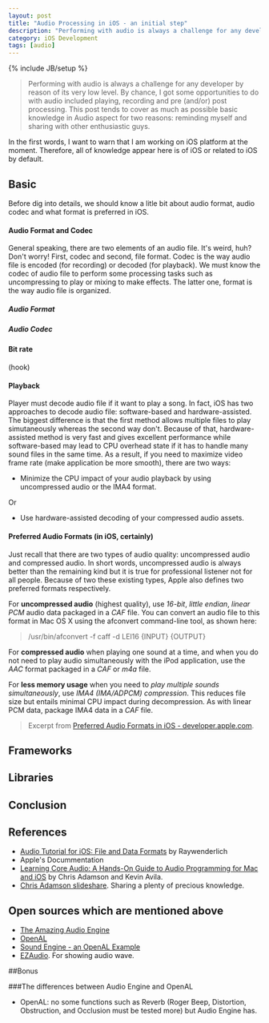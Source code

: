```yaml
---
layout: post
title: "Audio Processing in iOS - an initial step"
description: "Performing with audio is always a challenge for any developer by reason of its very low level. By chance, I got some opportunities to do with audio included playing, recording and pre (and/or) post processing. This post tends to cover as much as possible basic knowledge in Audio aspect for two reasons: reminding myself and sharing with other enthusiastic guys."
category: iOS Development 
tags: [audio]
---
```

{% include JB/setup %}
> Performing with audio is always a challenge for any developer by reason of its very low level. By chance, I got some opportunities to do with audio included playing, recording and pre (and/or) post processing. This post tends to cover as much as possible basic knowledge in Audio aspect for two reasons: reminding myself and sharing with other enthusiastic guys.

In the first words, I want to warn that I am working on iOS platform at the moment. Therefore, all of knowledge appear here is of iOS or related to iOS by default. 

## Basic
Before dig into details, we should know a litle bit about audio format, audio codec and what format is preferred in iOS. 


#### Audio Format and Codec
General speaking, there are two elements of an audio file. It's weird, huh? Don't worry! First, codec and second, file format. Codec is the way audio file is encoded (for recording) or decoded (for playback). We must know the codec of audio file to perform some processing tasks such as uncompressing to play or mixing to make effects. The latter one, format is the way audio file is organized. 

##### Audio Format


##### Audio Codec

#### Bit rate
(hook)

#### Playback
Player must decode audio file if it want to play a song. In fact, iOS has two approaches to decode audio file: software-based and hardware-assisted. The biggest difference is that the first method allows multiple files to play simutaneously whereas the second way don't. Because of that, hardware-assisted method is very fast and gives excellent performance while software-based may lead to CPU overhead state if it has to handle many sound files in the same time. As a result, if you need to maximize video frame rate (make application be more smooth), there are two ways:

- Minimize the CPU impact of your audio playback by using uncompressed audio or the IMA4 format. 

Or 

- Use hardware-assisted decoding of your compressed audio assets.

#### Preferred Audio Formats (in iOS, certainly)
Just recall that there are two types of audio quality: uncompressed audio and compressed audio. In short words, uncompressed audio is always better than the remaining kind but it is true for professional listener not for all people. Because of two these existing types, Apple also defines two preferred formats respectively. 

For **uncompressed audio** (highest quality), use *16-bit*, *little endian*, *linear PCM* audio data packaged in a *CAF* file. You can convert an audio file to this format in Mac OS X using the afconvert command-line tool, as shown here:

> /usr/bin/afconvert -f caff -d LEI16 {INPUT} {OUTPUT}

For **compressed audio** when playing one sound at a time, and when you do not need to play audio simultaneously with the iPod application, use the *AAC* format packaged in a *CAF* or *m4a* file.

For **less memory usage** when you need to *play multiple sounds simultaneously*, use *IMA4 (IMA/ADPCM) compression*. This reduces file size but entails minimal CPU impact during decompression. As with linear PCM data, package IMA4 data in a *CAF* file.

> Excerpt from [Preferred Audio Formats in iOS - developer.apple.com](https://developer.apple.com/library/ios/documentation/AudioVideo/Conceptual/MultimediaPG/UsingAudio/UsingAudio.html#//apple_ref/doc/uid/TP40009767-CH2-SW28).
## Frameworks


## Libraries


## Conclusion



## References
- [Audio Tutorial for iOS: File and Data Formats](http://www.raywenderlich.com/204/audio-tutorial-for-ios-file-and-data-formats) by Raywenderlich
- Apple's Docummentation
- [Learning Core Audio: A Hands-On Guide to Audio Programming for Mac and iOS](http://www.amazon.com/Learning-Core-Audio-Hands-On-Programming/dp/0321636848) by Chris Adamson and Kevin Avila.
- [Chris Adamson slideshare](http://www.slideshare.net/invalidname/presentations). Sharing a plenty of precious knowledge.

## Open sources which are mentioned above
- [The Amazing Audio Engine](http://theamazingaudioengine.com/doc/)
- [OpenAL](http://kstenerud.github.io/ObjectAL-for-iPhone/documentation/index.html)
- [Sound Engine - an OpenAL Example](https://github.com/alexrestrepo/SoundEngine)
- [EZAudio](https://github.com/syedhali/EZAudio). For showing audio wave.

##Bonus

###The differences between Audio Engine and OpenAL

- OpenAL: no some functions such as Reverb (Roger Beep, Distortion, Obstruction, and Occlusion must be tested more) but Audio Engine has.
